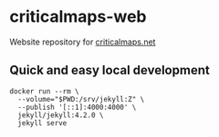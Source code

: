 # criticalmaps-web

 Website repository for [criticalmaps.net](https://www.criticalmaps.net/)

## Quick and easy local development
```
docker run --rm \
  --volume="$PWD:/srv/jekyll:Z" \
  --publish '[::1]:4000:4000' \
  jekyll/jekyll:4.2.0 \
  jekyll serve
```
